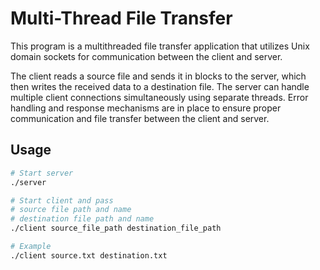 # Multi-Thread File Transfer

This program is a multithreaded file transfer application that utilizes Unix domain sockets for communication between the client and server.

The client reads a source file and sends it in blocks to the server, which then writes the received data to a destination file. The server can handle multiple client connections simultaneously using separate threads. Error handling and response mechanisms are in place to ensure proper communication and file transfer between the client and server.

## Usage

```bash
# Start server
./server

# Start client and pass
# source file path and name
# destination file path and name
./client source_file_path destination_file_path

# Example
./client source.txt destination.txt
```
